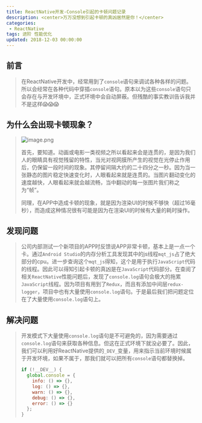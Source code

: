 ```yaml
---
title: ReactNative开发-Console引起的卡顿问题记录
description: <center>万万没想到引起卡顿的真凶居然是你！</center>
categories:
 - ReactNative
tags: 进阶 性能优化
updated: 2018-12-03 00:00:00
---
```


## 前言

> 在ReactNative开发中，经常用到了`console`语句来调试各种各样的问题。所以会经常在各种代码中穿插`console`语句。原本以为这些`console`语句只会存在与开发环境中，正式环境中会自动屏蔽。但残酷的事实教训告诉我并不是这样😱😱😱
>
> 

## 为什么会出现卡顿现象？

> ![image.png](<http://lc-lf8y5iic.cn-n1.lcfile.com/3601df74ab742f7ef5ff/Console%E5%BC%95%E8%B5%B7%E7%9A%84%E5%8D%A1%E9%A1%BF%E9%97%AE%E9%A2%98%E8%AE%B0%E5%BD%951.png>)
>
> 首先，要知道。动画或电影一类视频之所以看起来会是连贯的，是因为我们人的眼睛具有视觉残留的特性，当光对视网膜所产生的视觉在光停止作用后，仍保留一段时间的现象。其停留间隔大约的二十四分之一秒。因为当一张静态的图片稳定快速变化时，人眼看起来就是连贯的。当图片翻动变化的速度越快，人眼看起来就会越流畅，当中翻动的每一张图片我们称之为“帧”。
>
> 同理，在APP中造成卡顿的现象，就是因为渲染UI的时候不够快（超过16毫秒），而造成这种情况很有可能是因为在渲染UI的时候有大量的耗时操作。

## 发现问题

> 公司内部测试一个新项目的APP时反馈说APP非常卡顿，基本上是一点一个卡。通过`Android Studio`的内存分析工具发现其中的js线程`mqt_js`占了绝大部分的cpu。进一步查询这个`mqt_js`得知，这个是用于执行`JavaScript`代码的线程。因此可以得知引起卡顿的真凶是在`JavaScript`代码部分。在查阅了相关`ReactNative`性能问题后，发现了`console.log`语句会极大的拖累`JavaScript`线程。因为项目有用到了`Redux`，而且有添加中间层`redux-logger`，项目中也有大量使用`console.log`语句。于是最后我们把问题定位在了大量使用`console.log`语句上。

## 解决问题

> 开发模式下大量使用`console.log`语句是不可避免的，因为需要通过`console.log`语句来获取各种信息。但这在正式环境下就没必要了。因此，我们可以利用好ReactNative提供的`_DEV_`变量，用来指示当前环境时候属于开发环境，如果不属于，那我们就可以把所有`console`语句都替换掉。
>
> ```jsx
> if (!__DEV__) {
>   global.console = {
>     info: () => {},
>     log: () => {},
>     warn: () => {},
>     debug: () => {},
>     error: () => {}
>   };
> }
> ```